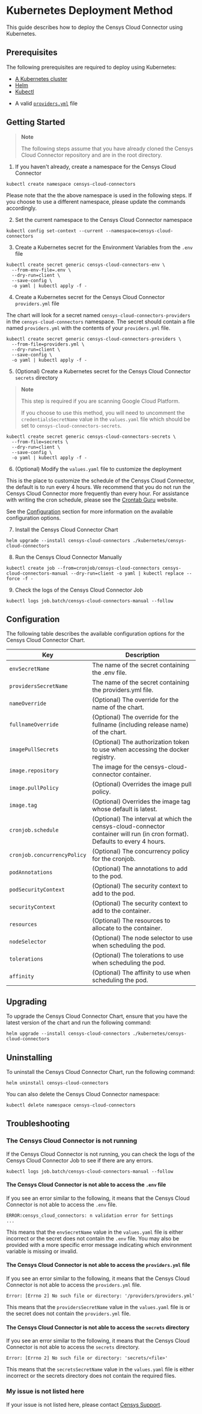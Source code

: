 # Kubernetes Deployment Method

This guide describes how to deploy the Censys Cloud Connector using Kubernetes.

## Prerequisites

The following prerequisites are required to deploy using Kubernetes:

- [A Kubernetes cluster](https://kubernetes.io/docs/setup/)
- [Helm](https://helm.sh/docs/intro/install/)
- [Kubectl](https://kubernetes.io/docs/tasks/tools/)
<!-- markdownlint-disable MD013 -->
- A valid [`providers.yml`](http://censys-cloud-connector.readthedocs.io/en/latest/providers_yml.html) file

## Getting Started

> **Note**
>
> The following steps assume that you have already cloned the Censys Cloud
> Connector repository and are in the root directory.

<!-- markdownlint-disable MD013 MD029 -->
1. If you haven't already, create a namespace for the Censys Cloud Connector

```{prompt} bash
kubectl create namespace censys-cloud-connectors
```

Please note that the the above namespace is used in the following steps. If you
choose to use a different namespace, please update the commands accordingly.

2. Set the current namespace to the Censys Cloud Connector namespace

```{prompt} bash
kubectl config set-context --current --namespace=censys-cloud-connectors
```

3. Create a Kubernetes secret for the Environment Variables from the `.env`
file

```{prompt} bash
kubectl create secret generic censys-cloud-connectors-env \
  --from-env-file=.env \
  --dry-run=client \
  --save-config \
  -o yaml | kubectl apply -f -
```

4. Create a Kubernetes secret for the Censys Cloud Connector `providers.yml`
file

The chart will look for a secret named `censys-cloud-connectors-providers` in
the `censys-cloud-connectors` namespace. The secret should contain a file named
`providers.yml` with the contents of your `providers.yml` file.

```{prompt} bash
kubectl create secret generic censys-cloud-connectors-providers \
  --from-file=providers.yml \
  --dry-run=client \
  --save-config \
  -o yaml | kubectl apply -f -
```

5. (Optional) Create a Kubernetes secret for the Censys Cloud Connector
`secrets` directory

> **Note**
>
> This step is required if you are scanning Google Cloud Platform.
>
> If you choose to use this method, you will need to uncomment the
> `credentialsSecretName` value in the `values.yaml` file which should be set
> to `censys-cloud-connectors-secrets`.

```{prompt} bash
kubectl create secret generic censys-cloud-connectors-secrets \
  --from-file=secrets \
  --dry-run=client \
  --save-config \
  -o yaml | kubectl apply -f -
```

6. (Optional) Modify the `values.yaml` file to customize the deployment

This is the place to customize the schedule of the Censys Cloud Connector, the
default is to run every 4 hours. We recommend that you do not run the Censys
Cloud Connector more frequently than every hour. For assistance with
writing the cron schedule, please see the [Crontab Guru](https://crontab.guru/)
website.

See the [Configuration](#configuration) section for more information on the
available configuration options.

7. Install the Censys Cloud Connector Chart

```{prompt} bash
helm upgrade --install censys-cloud-connectors ./kubernetes/censys-cloud-connectors
```

8. Run the Censys Cloud Connector Manually

```{prompt} bash
kubectl create job --from=cronjob/censys-cloud-connectors censys-cloud-connectors-manual --dry-run=client -o yaml | kubectl replace --force -f -
```

9. Check the logs of the Censys Cloud Connector Job

```{prompt} bash
kubectl logs job.batch/censys-cloud-connectors-manual --follow
```
<!-- markdownlint-enable MD029 -->
## Configuration

The following table describes the available configuration options for the
Censys Cloud Connector Chart.

| Key                         | Description                                                                                                                 |
| --------------------------- | --------------------------------------------------------------------------------------------------------------------------- |
| `envSecretName`             | The name of the secret containing the .env file.                                                                            |
| `providersSecretName`       | The name of the secret containing the providers.yml file.                                                                   |
| `nameOverride`              | (Optional) The override for the name of the chart.                                                                          |
| `fullnameOverride`          | (Optional) The override for the fullname (including release name) of the chart.                                             |
| `imagePullSecrets`          | (Optional) The authorization token to use when accessing the docker registry.                                               |
| `image.repository`          | The image for the censys-cloud-connector container.                                                                         |
| `image.pullPolicy`          | (Optional) Overrides the image pull policy.                                                                                 |
| `image.tag`                 | (Optional) Overrides the image tag whose default is latest.                                                                 |
| `cronjob.schedule`          | (Optional) The interval at which the censys-cloud-connector container will run (in cron format). Defaults to every 4 hours. |
| `cronjob.concurrencyPolicy` | (Optional) The concurrency policy for the cronjob.                                                                          |
| `podAnnotations`            | (Optional) The annotations to add to the pod.                                                                               |
| `podSecurityContext`        | (Optional) The security context to add to the pod.                                                                          |
| `securityContext`           | (Optional) The security context to add to the container.                                                                    |
| `resources`                 | (Optional) The resources to allocate to the container.                                                                      |
| `nodeSelector`              | (Optional) The node selector to use when scheduling the pod.                                                                |
| `tolerations`               | (Optional) The tolerations to use when scheduling the pod.                                                                  |
| `affinity`                  | (Optional) The affinity to use when scheduling the pod.                                                                     |
<!-- markdownlint-enable MD013 -->

## Upgrading

To upgrade the Censys Cloud Connector Chart, ensure that you have the latest
version of the chart and run the following command:

```{prompt} bash
helm upgrade --install censys-cloud-connectors ./kubernetes/censys-cloud-connectors
```

## Uninstalling

To uninstall the Censys Cloud Connector Chart, run the following command:

```{prompt} bash
helm uninstall censys-cloud-connectors
```

You can also delete the Censys Cloud Connector namespace:

```{prompt} bash
kubectl delete namespace censys-cloud-connectors
```

## Troubleshooting

### The Censys Cloud Connector is not running

If the Censys Cloud Connector is not running, you can check the logs of the
Censys Cloud Connector Job to see if there are any errors.

```{prompt} bash
kubectl logs job.batch/censys-cloud-connectors-manual --follow
```

#### The Censys Cloud Connector is not able to access the `.env` file

If you see an error similar to the following, it means that the Censys Cloud
Connector is not able to access the `.env` file.

```{prompt} bash
ERROR:censys_cloud_connectors: n validation error for Settings
...
```

This means that the `envSecretName` value in the `values.yaml` file is
either incorrect or the secret does not contain the `.env` file. You may also
be provided with a more specific error message indicating which environment
variable is missing or invalid.

#### The Censys Cloud Connector is not able to access the `providers.yml` file

If you see an error similar to the following, it means that the Censys Cloud
Connector is not able to access the `providers.yml` file.

```{prompt}
Error: [Errno 2] No such file or directory: '/providers/providers.yml'
```

This means that the `providersSecretName` value in the `values.yaml` file is
or the secret does not contain the `providers.yml` file.

#### The Censys Cloud Connector is not able to access the `secrets` directory

If you see an error similar to the following, it means that the Censys Cloud
Connector is not able to access the `secrets` directory.

```{prompt}
Error: [Errno 2] No such file or directory: 'secrets/<file>'
```

This means that the `secretsSecretName` value in the `values.yaml` file is
either incorrect or the secrets directory does not contain the required files.

### My issue is not listed here

If your issue is not listed here, please contact [Censys Support](mailto:support@censys.io).
